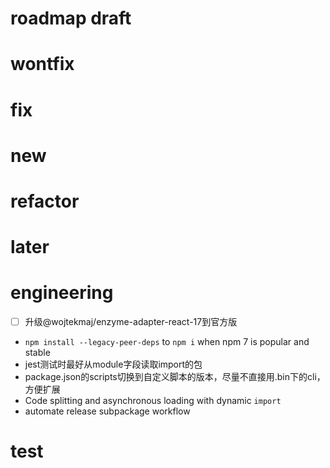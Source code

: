 # roadmap draft

# wontfix

# fix

# new

# refactor

# later

# engineering

- [ ] 升级@wojtekmaj/enzyme-adapter-react-17到官方版

- `npm install --legacy-peer-deps` to `npm i` when npm 7 is popular and stable
- jest测试时最好从module字段读取import的包
- package.json的scripts切换到自定义脚本的版本，尽量不直接用.bin下的cli，方便扩展
- Code splitting and asynchronous loading with dynamic `import`
- automate release subpackage workflow

# test
